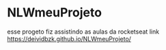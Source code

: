 # NLWmeuProjeto
esse progeto fiz assistindo as aulas da rocketseat
link https://deividbzk.github.io/NLWmeuProjeto/

